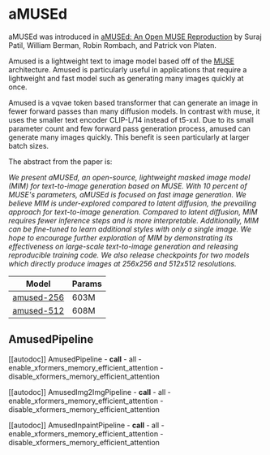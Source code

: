 <!--Copyright 2024 The HuggingFace Team. All rights reserved.

Licensed under the Apache License, Version 2.0 (the "License"); you may not use this file except in compliance with
the License. You may obtain a copy of the License at

http://www.apache.org/licenses/LICENSE-2.0

Unless required by applicable law or agreed to in writing, software distributed under the License is distributed on
an "AS IS" BASIS, WITHOUT WARRANTIES OR CONDITIONS OF ANY KIND, either express or implied. See the License for the
specific language governing permissions and limitations under the License.
-->

# aMUSEd

aMUSEd was introduced in [aMUSEd: An Open MUSE Reproduction](https://huggingface.co/papers/2401.01808) by Suraj Patil, William Berman, Robin Rombach, and Patrick von Platen.

Amused is a lightweight text to image model based off of the [MUSE](https://arxiv.org/abs/2301.00704) architecture. Amused is particularly useful in applications that require a lightweight and fast model such as generating many images quickly at once.

Amused is a vqvae token based transformer that can generate an image in fewer forward passes than many diffusion models. In contrast with muse, it uses the smaller text encoder CLIP-L/14 instead of t5-xxl. Due to its small parameter count and few forward pass generation process, amused can generate many images quickly. This benefit is seen particularly at larger batch sizes.

The abstract from the paper is:

*We present aMUSEd, an open-source, lightweight masked image model (MIM) for text-to-image generation based on MUSE. With 10 percent of MUSE's parameters, aMUSEd is focused on fast image generation. We believe MIM is under-explored compared to latent diffusion, the prevailing approach for text-to-image generation. Compared to latent diffusion, MIM requires fewer inference steps and is more interpretable. Additionally, MIM can be fine-tuned to learn additional styles with only a single image. We hope to encourage further exploration of MIM by demonstrating its effectiveness on large-scale text-to-image generation and releasing reproducible training code. We also release checkpoints for two models which directly produce images at 256x256 and 512x512 resolutions.*

| Model | Params |
|-------|--------|
| [amused-256](https://huggingface.co/amused/amused-256) | 603M |
| [amused-512](https://huggingface.co/amused/amused-512) | 608M |

## AmusedPipeline

[[autodoc]] AmusedPipeline
	- __call__
	- all
	- enable_xformers_memory_efficient_attention
	- disable_xformers_memory_efficient_attention

[[autodoc]] AmusedImg2ImgPipeline
	- __call__
	- all
	- enable_xformers_memory_efficient_attention
	- disable_xformers_memory_efficient_attention

[[autodoc]] AmusedInpaintPipeline
	- __call__
	- all
	- enable_xformers_memory_efficient_attention
	- disable_xformers_memory_efficient_attention